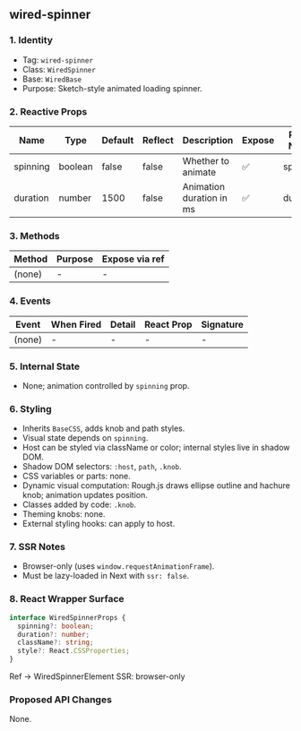 ## wired-spinner

### 1. Identity
- Tag: `wired-spinner`
- Class: `WiredSpinner`
- Base: `WiredBase`
- Purpose: Sketch-style animated loading spinner.

### 2. Reactive Props
| Name | Type | Default | Reflect | Description | Expose | React Name |
|------|------|----------|----------|--------------|---------|-------------|
| spinning | boolean | false | false | Whether to animate | ✅ | spinning |
| duration | number | 1500 | false | Animation duration in ms | ✅ | duration |

### 3. Methods
| Method | Purpose | Expose via ref |
|---------|----------|----------------|
| (none) | - | - |

### 4. Events
| Event | When Fired | Detail | React Prop | Signature |
|--------|-------------|---------|-------------|------------|
| (none) | - | - | - | - |

### 5. Internal State
- None; animation controlled by `spinning` prop.

### 6. Styling
- Inherits `BaseCSS`, adds knob and path styles.
- Visual state depends on `spinning`.
- Host can be styled via className or color; internal styles live in shadow DOM.
- Shadow DOM selectors: `:host`, `path`, `.knob`.
- CSS variables or parts: none.
- Dynamic visual computation: Rough.js draws ellipse outline and hachure knob; animation updates position.
- Classes added by code: `.knob`.
- Theming knobs: none.
- External styling hooks: can apply to host.

### 7. SSR Notes
- Browser-only (uses `window.requestAnimationFrame`).
- Must be lazy-loaded in Next with `ssr: false`.

### 8. React Wrapper Surface
```ts
interface WiredSpinnerProps {
  spinning?: boolean;
  duration?: number;
  className?: string;
  style?: React.CSSProperties;
}
```
Ref → WiredSpinnerElement
SSR: browser-only

### Proposed API Changes
None.